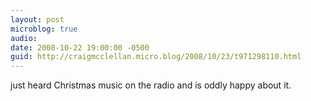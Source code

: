 ```yaml
---
layout: post
microblog: true
audio: 
date: 2008-10-22 19:00:00 -0500
guid: http://craigmcclellan.micro.blog/2008/10/23/t971298110.html
---
```

just heard Christmas music on the radio and is oddly happy about it.
